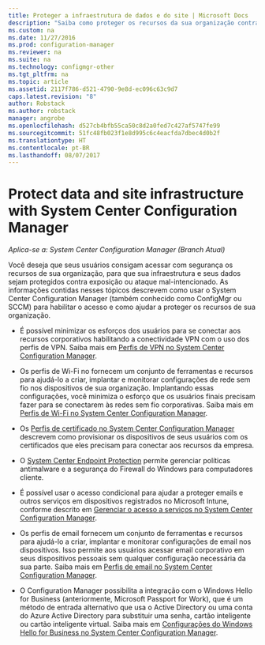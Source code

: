 ```yaml
---
title: Proteger a infraestrutura de dados e do site | Microsoft Docs
description: "Saiba como proteger os recursos da sua organização contra a exposição e ataque mal-intencionado com o System Center Configuration Manager."
ms.custom: na
ms.date: 11/27/2016
ms.prod: configuration-manager
ms.reviewer: na
ms.suite: na
ms.technology: configmgr-other
ms.tgt_pltfrm: na
ms.topic: article
ms.assetid: 2117f786-d521-4790-9e8d-ec096c63c9d7
caps.latest.revision: "8"
author: Robstack
ms.author: robstack
manager: angrobe
ms.openlocfilehash: d527cb4bfb55ca50c8d2a0fed7c427af5747fe99
ms.sourcegitcommit: 51fc48fb023f1e8d995c6c4eacfda7dbec4d0b2f
ms.translationtype: HT
ms.contentlocale: pt-BR
ms.lasthandoff: 08/07/2017
---
```

# <a name="protect-data-and-site-infrastructure-with-system-center-configuration-manager"></a>Protect data and site infrastructure with System Center Configuration Manager

*Aplica-se a: System Center Configuration Manager (Branch Atual)*


Você deseja que seus usuários consigam acessar com segurança os recursos de sua organização, para que sua infraestrutura e seus dados sejam protegidos contra exposição ou ataque mal-intencionado. As informações contidas nesses tópicos descrevem como usar o System Center Configuration Manager (também conhecido como ConfigMgr ou SCCM) para habilitar o acesso e como ajudar a proteger os recursos de sua organização.  

-   É possível minimizar os esforços dos usuários para se conectar aos recursos corporativos habilitando a conectividade VPN com o uso dos perfis de VPN. Saiba mais em [Perfis de VPN no System Center Configuration Manager](../deploy-use/vpn-profiles.md).  

-   Os perfis de Wi-Fi no fornecem um conjunto de ferramentas e recursos para ajudá-lo a criar, implantar e monitorar configurações de rede sem fio nos dispositivos de sua organização. Implantando essas configurações, você minimiza o esforço que os usuários finais precisam fazer para se conectarem às redes sem fio corporativas. Saiba mais em [Perfis de Wi-Fi no System Center Configuration Manager](/sccm/protect/deploy-use/create-wifi-profiles).  

-   Os [Perfis de certificado no System Center Configuration Manager](../deploy-use/introduction-to-certificate-profiles.md) descrevem como provisionar os dispositivos de seus usuários com os certificados que eles precisam para conectar aos recursos da empresa.  

-   O [System Center Endpoint Protection](../deploy-use/endpoint-protection.md) permite gerenciar políticas antimalware e a segurança do Firewall do Windows para computadores cliente.  

-   É possível usar o acesso condicional para ajudar a proteger emails e outros serviços em dispositivos registrados no Microsoft Intune, conforme descrito em [Gerenciar o acesso a serviços no System Center Configuration Manager](../deploy-use/manage-access-to-services.md).  

-   Os perfis de email fornecem um conjunto de ferramentas e recursos para ajudá-lo a criar, implantar e monitorar configurações de email nos dispositivos. Isso permite aos usuários acessar email corporativo em seus dispositivos pessoais sem qualquer configuração necessária da sua parte. Saiba mais em [Perfis de email no System Center Configuration Manager](../deploy-use/introduction-to-email-profiles.md).  

-   O Configuration Manager possibilita a integração com o Windows Hello for Business (anteriormente, Microsoft Passport for Work), que é um método de entrada alternativo que usa o Active Directory ou uma conta do Azure Active Directory para substituir uma senha, cartão inteligente ou cartão inteligente virtual. Saiba mais em [Configurações do Windows Hello for Business no System Center Configuration Manager](../deploy-use/windows-hello-for-business-settings.md).  
